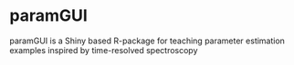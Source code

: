 # paramGUI
paramGUI is a Shiny based R-package for teaching parameter estimation examples inspired by time-resolved spectroscopy
